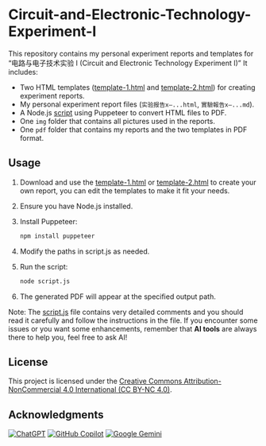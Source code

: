 # Circuit-and-Electronic-Technology-Experiment-I

This repository contains my personal experiment reports and templates for “电路与电子技术实验 I (Circuit and Electronic Technology Experiment I)” It includes:

- Two HTML templates ([template-1.html](./template-1.html) and [template-2.html](./template-2.html)) for creating experiment reports.
- My personal experiment report files (`实验报告x—...html`, `實驗報告x—...md`).
- A Node.js [script](./script.js) using Puppeteer to convert HTML files to PDF.
- One `img` folder that contains all pictures used in the reports.
- One `pdf` folder that contains my reports and the two templates in PDF format.

## Usage

1. Download and use the [template-1.html](./template-1.html) or [template-2.html](./template-2.html) to create your own report, you can edit the templates to make it fit your needs.
2. Ensure you have Node.js installed.  
3. Install Puppeteer:  

   ```bash
   npm install puppeteer
   ```

4. Modify the paths in script.js as needed.
5. Run the script:

   ```bash
   node script.js
   ```

6. The generated PDF will appear at the specified output path.

Note: The [script.js](./script.js) file contains very detailed comments and you should read it carefully and follow the instructions in the file. If you encounter some issues or you want some enhancements, remember that **AI tools** are always there to help you, feel free to ask AI!

## License

This project is licensed under the [Creative Commons Attribution-NonCommercial 4.0 International (CC BY-NC 4.0)](https://creativecommons.org/licenses/by-nc/4.0/).

## Acknowledgments

[![ChatGPT](https://img.shields.io/badge/ChatGPT-00A67E?style=for-the-badge&logo=openai&logoColor=white)](https://chatgpt.com/)
[![GitHub Copilot](https://img.shields.io/badge/GitHub_Copilot-000000?style=for-the-badge&logo=github&logoColor=white)](https://github.com/copilot)
[![Google Gemini](https://img.shields.io/badge/Google_Gemini-4285F4?style=for-the-badge&logo=google&logoColor=white)](https://gemini.google.com/app)
